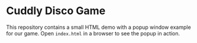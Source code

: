 # Cuddly Disco Game

This repository contains a small HTML demo with a popup window example for our game. Open `index.html` in a browser to see the popup in action.
